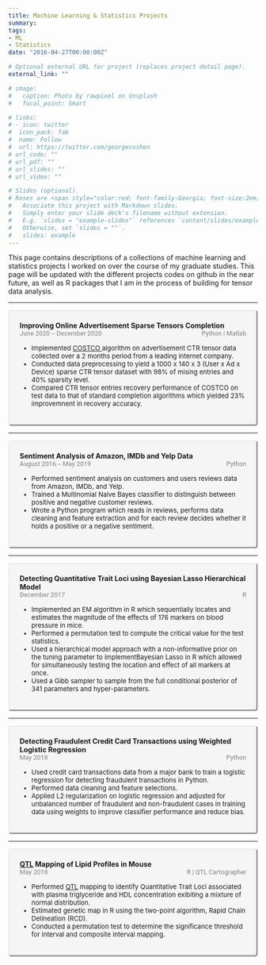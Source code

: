```yaml
---
title: Machine Learning & Statistics Projects
summary:     
tags:  
- ML  
- Statistics    
date: "2016-04-27T00:00:00Z"

# Optional external URL for project (replaces project detail page).
external_link: ""

# image:
#   caption: Photo by rawpixel on Unsplash
#   focal_point: Smart

# links:
# - icon: twitter
#  icon_pack: fab
#  name: Follow
#  url: https://twitter.com/georgecushen
# url_code: ""
# url_pdf: ""
# url_slides: ""
# url_video: ""

# Slides (optional).
# Roses are <span style="color:red; font-family:Georgia; font-size:2em;">red.</span>
#   Associate this project with Markdown slides.
#   Simply enter your slide deck's filename without extension.
#   E.g. `slides = "example-slides"` references `content/slides/example-slides.md`.
#   Otherwise, set `slides = ""`.
#   slides: example
---
```

This page contains descriptions of a collections of machine learning and statistics projects I worked on over the course of my graduate studies. This page will be updated with the different projects codes on github in the near future, as well as R packages that I am in the process of building for tensor data analysis.

 <!DOCTYPE html>
<html lang="en">
  <head>
  <style>
      /* The . with the boxed represents that it is a class */
      .boxed {
        border-style: outset;  
        background-color: rgb(245,245,245);
        border-radius: 5px;
        padding: 20px 20px 20px 20px;
        margin-right: 0px;
      }  
    
  </style>
  </head>
  <body>
  <hr>
   <div class="boxed">
    <span style="font-weight: bold;"> Improving Online Advertisement Sparse Tensors Completion </span>  
    <br><span style="color:grey; font-family:roboto; font-size:13px;"> June 2020 -- December 2020</span> <span style="color:grey; font-family:roboto; font-size:13px;float:right;"> Python | Matlab </span>
    <ul>
    <span style="font-size:13px;">
      <li> Implemented <a href="https://arxiv.org/abs/2103.06428"> COSTCO </a> algorithm on advertisement CTR tensor data collected over a 2 months period from a leading internet company.</li>
      <li> Conducted data preprocessing to yield a  1000 x 140 x 3 (User x Ad x Device) sparse CTR tensor dataset with 98% of mising entries and 40% sparsity level.</li>
      <li> Compared CTR tensor entries recovery performance of COSTCO on test data to that of standard completion algorithms which yielded 23% improvemnent in recovery accuracy.</li>
      </span>  
      </ul>
     </div>
  <hr>
   <div class="boxed">
    <span style="font-weight: bold;">Sentiment Analysis of Amazon, IMDb and Yelp Data </span>  
    <br><span style="color:grey; font-family:roboto; font-size:13px;"> August 2016 -- May 2019</span> <span style="color:grey; font-family:roboto; font-size:13px;float:right;"> Python </span>
    <ul>
    <span style="font-size:13px;">
      <li> Performed sentiment analysis on customers and users reviews data from Amazon, IMDb, and Yelp.</li>
      <li> Trained a Multinomial Naive Bayes classifier to distinguish between positive and negative customer reviews.</li>
      <li> Wrote a Python program which reads in reviews, performs data cleaning and feature extraction and for each review decides whether it holds a positive or a negative sentiment.</li>
      </span>  
      </ul>
     </div>
  <hr>
   <div class="boxed">
    <span style="font-weight: bold;">Detecting Quantitative Trait Loci using Bayesian Lasso Hierarchical Model</span>  
    <br><span style="color:grey; font-family:roboto; font-size:13px;"> December 2017 </span> <span style="color:grey; font-family:roboto; font-size:13px;float:right;">  R </span>
    <ul>
    <span style="font-size:13px;">
      <li> Implemented an EM algorithm in R which sequentially locates and estimates the magnitude of the effects of 176 markers on blood pressure in mice.</li>
      <li>  Performed a permutation test to compute the critical value for the test statistics.</li>
      <li>  Used a hierarchical model approach with a non-informative prior on the tuning parameter to implementBayesian Lasso in R which allowed for simultaneously testing the location and effect of all markers at once.</li>
      <li>  Used a Gibb sampler to sample from the full conditional posterior of 341 parameters and hyper-parameters.</li>
      </span>  
      </ul>
     </div>
  <hr>
   <div class="boxed">
    <span style="font-weight: bold;">Detecting Fraudulent Credit Card Transactions using Weighted Logistic Regression</span>  
    <br><span style="color:grey; font-family:roboto; font-size:13px;"> May 2018 </span> <span style="color:grey; font-family:roboto; font-size:13px;float:right;">  Python</span>
    <ul>
    <span style="font-size:13px;">
      <li> Used credit card transactions data from a major bank to train a logistic regression for detecting fraudulent transactions in Python.</li>
      <li> Performed data cleaning and feature selections.</li>
      <li> Applied L2 regularization on logistic regression and adjusted for unbalanced number of fraudulent and non-fraudulent cases in training data using weights to improve classifier performance and reduce bias.</li>
      </span>  
      </ul>
     </div>
  <hr>
    <div class="boxed">
    <span style="font-weight: bold;"><a href=" https://en.wikipedia.org/wiki/Quantitative_trait_locus#:~:text=A%20quantitative%20trait%20locus%20(QTL)%20is%20a%20region%20of%20DNA,often%20found%20on%20different%20chromosomes">QTL</a> Mapping of Lipid Profiles in Mouse</span>  
    <br><span style="color:grey; font-family:roboto; font-size:13px;"> May 2018 </span> <span style="color:grey; font-family:roboto; font-size:13px;float:right;">  R | QTL Cartographer</span>
    <ul>
    <span style="font-size:13px;">
     <li> Performed <a href=" https://en.wikipedia.org/wiki/Quantitative_trait_locus#:~:text=A%20quantitative%20trait%20locus%20(QTL)%20is%20a%20region%20of%20DNA,often%20found%20on%20different%20chromosomes">QTL</a> mapping to identify Quantitative Trait Loci associated with plasma triglyceride and HDL concentration exibiting a mixture of normal distribution.</li>
     <li> Estimated genetic map in R using the two-point algorithm, Rapid Chain Delineation (RCD).</li>
     <li> Conducted a permutation test to determine the significance threshold for interval and composite interval mapping.</li>
      </span>  
      </ul>
     </div>
  </body>
</html>  
